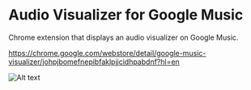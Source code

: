 # Audio Visualizer for Google Music

Chrome extension that displays an audio visualizer on Google Music.

https://chrome.google.com/webstore/detail/google-music-visualizer/johpjbomefnepibfaklpjjcidhpabdnf?hl=en

![Alt text](https://github.com/zhiwenhuang/audio-equalizer-chrome/blob/master/screenshots/orange.png?raw=true "Optional Title")
